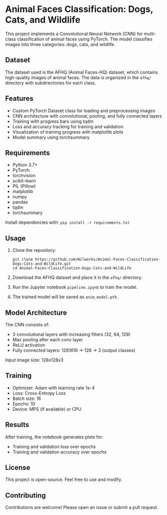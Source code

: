 # Animal Faces Classification: Dogs, Cats, and Wildlife

This project implements a Convolutional Neural Network (CNN) for multi-class classification of animal faces using PyTorch. The model classifies images into three categories: dogs, cats, and wildlife.

## Dataset

The dataset used is the AFHQ (Animal Faces-HQ) dataset, which contains high-quality images of animal faces. The data is organized in the `afhq/` directory with subdirectories for each class.

## Features

- Custom PyTorch Dataset class for loading and preprocessing images
- CNN architecture with convolutional, pooling, and fully connected layers
- Training with progress bars using tqdm
- Loss and accuracy tracking for training and validation
- Visualization of training progress with matplotlib plots
- Model summary using torchsummary

## Requirements

- Python 3.7+
- PyTorch
- torchvision
- scikit-learn
- PIL (Pillow)
- matplotlib
- numpy
- pandas
- tqdm
- torchsummary

Install dependencies with: `pip install -r requirements.txt`

## Usage

1. Clone the repository:
   ```
   git clone https://github.com/Wilworks/Animal-Faces-Classification-Dogs-Cats-and-WildLife.git
   cd Animal-Faces-Classification-Dogs-Cats-and-WildLife
   ```

2. Download the AFHQ dataset and place it in the `afhq/` directory.

3. Run the Jupyter notebook `pipeline.ipynb` to train the model.

4. The trained model will be saved as `anim_model.pth`.

## Model Architecture

The CNN consists of:
- 3 convolutional layers with increasing filters (32, 64, 128)
- Max pooling after each conv layer
- ReLU activation
- Fully connected layers: 128*16*16 -> 128 -> 3 (output classes)

Input image size: 128x128x3

## Training

- Optimizer: Adam with learning rate 1e-4
- Loss: Cross-Entropy Loss
- Batch size: 16
- Epochs: 10
- Device: MPS (if available) or CPU

## Results

After training, the notebook generates plots for:
- Training and validation loss over epochs
- Training and validation accuracy over epochs

## License

This project is open-source. Feel free to use and modify.

## Contributing

Contributions are welcome! Please open an issue or submit a pull request.
